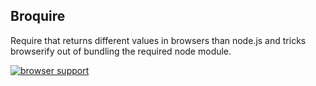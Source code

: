 ## Broquire

Require that returns different values in browsers than node.js and tricks browserify out of bundling the required node module.

[![browser support](https://ci.testling.com/mikeal/broquire.png)](https://ci.testling.com/mikeal/broquire)
